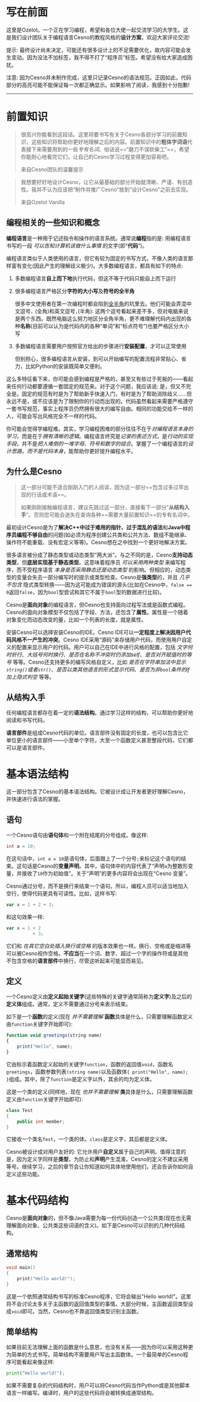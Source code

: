 写在前面
================

这里是Ozelot。一个正在学习编程，希望和各位大佬一起交流学习的大学生。这是我们设计团队关于编程语言Cesno的教程风格的**设计方案**，欢迎大家评论交流!

提示: 最终设计尚未决定，可能还有很多设计上的不足需要优化，故内容可能会发生变动。因为没法不加标签，我不得不打了“程序员”标签。希望没有给大家造成困扰。

注意: 因为Cesno并未制作完成，这里只记录Cesno的语法规范。正因如此，代码部分的高亮可能不能保证每一次都正确显示。如果影响了阅读，我感到十分抱歉!

----

# 前置知识

> 很高兴你能看到这段话。这里将要书写有关于Cesno各部分学习的前置知识，这些知识将帮助你更好地理解之后的内容。前置知识中的**粗体字词语**代表接下来需要用到的一些*专有名词*。俗话说==“磨刀不误砍柴工”==，希望你能耐心地看完它们，让自己的Cesno学习过程变得更加容易吧。
>
> 来自Cesno团队的温馨提示

> 我想要好好地设计Cesno，让它从最基础的部分开始就清晰、严谨、有创造性。我并不认为应该把“制作并推广Cesno”放到“设计Cesno”之前去实现。
>
> 来自Ozelot Vanilla

## 编程相关的一些知识和概念

**编程语言**是一种用于记述指令和操作的语言系统。通常说**编程**指的是: 用编程语言书写的一段 *可以告知计算机该做什么事情* 的文字(即“**代码**”)。

编程语言类似于人类使用的语言，但它有较为固定的书写方式，不像人类的语言那样富有变化(因此产生的理解歧义极少)。大多数编程语言，都具有如下的特点:

1. 多数编程语言**自上而下地**执行代码，但这不等于代码只能自上而下运行

2. 很多编程语言严格区分**字符的大小写**及**符号的全半角**

   很多中文使用者在第一次编程时都会陷到[全半角](https://zh.wikipedia.org/wiki/%E5%85%A8%E5%BD%A2%E5%92%8C%E5%8D%8A%E5%BD%A2)的坑里去。他们可能会弄混中文逗号`，`(全角)和英文逗号`,`(半角): 这两个逗号看起来差不多，但对电脑来说是两个东西。既然电脑这么努力地区分全角半角，更不难理解代码内出现的各种**名称**(目前可以认为是代码内的各种“单词”和“标点符号”)也要严格区分大小写

3. 多数编程语言需要用户按照官方给出的步骤进行**安装配置**，才可以正常使用

   但别担心，很多编程语言从安装，到可以开始编写的配置流程非常贴心、省力，比如Python的安装既简单又便利。

这么多特征看下来，你可能会感到编程是严格的，甚至又有些过于死板的——看起来任何行动都要遵循一套固定的规范来。对于这个问题，我应该说: 是，但又不完全是。固定的规范有时是为了帮助新手快速入门，有时是为了帮助消除歧义……但永远不是，或不应该是为了限制你的行动而出现的。代码虽然看起来需要严格遵守一套书写规范，事实上程序员仍然拥有很大的编写自由。相同的功能交给不一样的人，可能会写出风格完全不一样的代码。

你可能会觉得学编程难。其实，学习编程困难的部分往往不在于*对编程语言本身的学习*，而是在于*拥有清晰的逻辑*。编程语言终究是*记录的表述方式*，是*行动的实现手段*，并不是*把人难倒的一堆字母、符号和数字的组合*。掌握了一个编程语言的*设计思路*，*而不是代码本身*，能帮助你更好提升编程水平。

## 为什么是Cesno

> 这一部分可能不适合刚刚入门的人阅读，因为这一部分==包含过多过早出现的行话或术语==。
>
> 如果刚刚接触编程语言，建议先跳过这一部分，直接看下一部分“**从结构入手**”。否则您可能会迷失在查询各种==需要大量前置知识==的专有名词中。

最初设计Cesno是为了**解决C++中过于难用的指针、过于混乱的语法**和**Java中程序员编程不够自由**的问题(如必须为程序创建公共类和公共方法、数组不能继承、操作符不能重载、没有宏定义等等)。Cesno想在之中找到一个更好地解决方案。

很多语言被分成了静态类型或动态类型“两大派”。与之不同的是，Cesno**支持动态类型**，但**底层实现基于静态类型**。这意味着程序员 *可以采用两种类型* 来编写程序，而不受程序语言 *本身是否采用静态还是动态类型* 的影响。但相应的，动态类型的变量会失去一部分编写时的提示或类型检查。Cesno是**强类型**的，并且 *几乎不包含* 隐式类型转换——因为这可能成为错误的源头(比如在Cesno中，`false == 0`返回`false`，因为`bool`型尝试和其它不属于`bool`型的数据进行比较)。

Cesno是**面向对象**的编程语言，但Cesno也支持面向过程写法或是函数式编程。Cesno的面向对象模型不仅包括了字段、方法，还包含了**属性**。属性是一个随着对象变化而动态改变的量，比如一个列表的长度，就是属性。

安装Cesno可以选择安装Cesno的IDE。Cesno IDE可以**一定程度上解决因用户代码风格不一产生的冲突**。Cesno IDE采用“源码”来存储用户代码，而使用用户自定义的配置来显示用户的代码。用户可以自己在IDE中进行风格的配置，包括 *文字何时折行*、*大括号何时换行*、*是否在名称不冲突时仍添加self*、*是否对齐赋值时的等号* 等等。Cesno还支持更多的编写风格自定义，比如 *是否在字符串加法中显示`string()`或者`str()`*、*是否以类其他语言的形式显示代码*、*是否为非`bool`条件的if加上隐式判空* 等等。

## 从结构入手

任何编程语言都存在着一定的**语法结构**。通过学习这样的结构，可以帮助你更好地阅读和书写代码。

**语言部件**是组成Cesno代码的单位。语言部件没有固定的长度，也可以包含比它单位更小的语言部件——小至单个字符，大至一个函数定义甚至整段代码，它们都可以是语言部件。



基本语法结构
================

这一部分包含了Cesno的基本语法结构。它被设计成让开发者更好理解Cesno，并快速进行语法的掌握。


语句
----------------

一个Cesno语句由**语句体**和一个附在结尾的分号组成。像这样:

```c++
int a = 10;
```

在这句话中，`int a = 10`是语句体，后面跟上了一个分号`;`来标记这个语句的结束。这句话是Cesno的**变量声明**。其中，语句体中的内容代表了“声明`a`为整数形变量，并接收了`10`作为初始值”。关于“声明”的更多内容将会出现在“Cesno 变量”。

Cesno通过分号，而不是换行来结束一个语句。所以，编程人员可以适当地加入空行，使得代码更具有可读性。比如，这样书写:

```typescript
var x = 1 + 2 + 3;
```

和这句效果一样:

```typescript
var x = 1 + 2
          + 3;
```

它们和 *在其它空白处插入换行或空格* 的版本效果也一样。换行、空格或是缩进等可以被Cesno视作空格。**不应当**在一个词、数字、超过一个字的操作符或是其他不包含空格的**语言部件**中换行，尽管这听起来可能显而易见。

定义
----------------

一个Cesno定义由**定义起始关键字**(这些特殊的关键字通常简称为**定义字**)及之后的**定义体**组成。通常，定义不需要通过分号来表示结束。

如下是一个**函数**的定义(现在 *并不需要理解* **函数**具体是什么，只需要理解函数定义由`function`关键字开始即可):

```ts
function void greetings(string name)
{
    print("Hello", name);
}
```

它由标示着函数定义起始的关键字`function`，函数的返回值`void`，函数名`greetings`，函数参数列表`(string name)`以及函数体`{ print("Hello", name); }`组成。其中，除了`function`是定义字以外，其余的均为定义体。

这是一个类的定义(同样地，现在 *也并不需要理解* **类**具体是什么，只需要理解函数定义由`function`关键字开始即可):

```c++
class Test
{
    public int member;
}
```

它接收一个类名`Test`，一个类的体。`class`是定义字，其后都是定义体。

Cesno被设计成对用户友好的: 它允许用户**自定义**属于自己的声明。值得注意的是，因为定义字同样是**类型**，为防止和**声明**产生混淆，Cesno的定义不建议采用等号。继续学习，之后的章节会让你知道如何具体地使用他们，还会告诉你如何自定义这些功能。

基本代码结构
================

Cesno是**面向对象**的，但不像Java需要为每一份代码创造一个公共类(现在也无需理解面向对象、公共类这些词语的含义)。如下是Cesno可以识别的几种代码结构。

通常结构
----------------

```c++
void main()
{
    print("Hello world!");
}
```

这是一个依照通常结构书写的标准Cesno程序，它将会输出"Hello world!"。这里将不会讨论太多关于主函数的返回值类型的事情。大部分时候，主函数返回类型设成`void`即可。当然，Cesno也不靠返回值类型识别主函数。

简单结构
----------------

如果目前无法理解上面的函数是什么意思，也没有关系——因为你可以采用这种更为简单的方式书写。简单结构不需要用户写出主函数体。一个最简单的Cesno程序可能看起来像这样:

```python
print("Hello world!");
```

如果不需要复杂的代码结构时，用户可以将Cesno代码当作Python或是其他脚本语言一样编写。编译时，用户的这些代码将会被转换成通常结构。